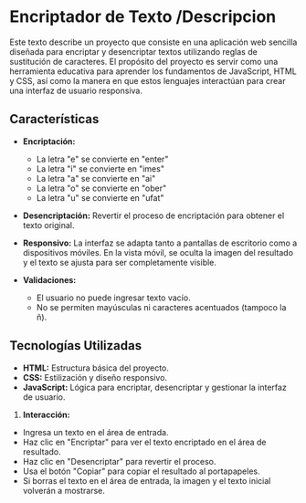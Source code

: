 # Encriptador de Texto /Descripcion

Este texto describe un proyecto que consiste en una aplicación web sencilla diseñada para encriptar y desencriptar textos utilizando reglas de sustitución de caracteres. El propósito del proyecto es servir como una herramienta educativa para aprender los fundamentos de JavaScript, HTML y CSS, así como la manera en que estos lenguajes interactúan para crear una interfaz de usuario responsiva.

## Características

- **Encriptación:**
  - La letra "e" se convierte en "enter"
  - La letra "i" se convierte en "imes"
  - La letra "a" se convierte en "ai"
  - La letra "o" se convierte en "ober"
  - La letra "u" se convierte en "ufat"
  
- **Desencriptación:** Revertir el proceso de encriptación para obtener el texto original.

- **Responsivo:** La interfaz se adapta tanto a pantallas de escritorio como a dispositivos móviles. En la vista móvil, se oculta la imagen del resultado y el texto se ajusta para ser completamente visible.

- **Validaciones:** 
  - El usuario no puede ingresar texto vacío.
  - No se permiten mayúsculas ni caracteres acentuados (tampoco la ñ).

## Tecnologías Utilizadas

- **HTML:** Estructura básica del proyecto.
- **CSS:** Estilización y diseño responsivo.
- **JavaScript:** Lógica para encriptar, desencriptar y gestionar la interfaz de usuario.


1. **Interacción:**

- Ingresa un texto en el área de entrada.
- Haz clic en "Encriptar" para ver el texto encriptado en el área de resultado.
- Haz clic en "Desencriptar" para revertir el proceso.
- Usa el botón "Copiar" para copiar el resultado al portapapeles.
- Si borras el texto en el área de entrada, la imagen y el texto inicial volverán a mostrarse.
